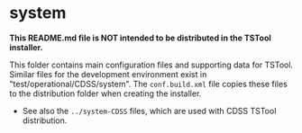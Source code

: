# system #

**This README.md file is NOT intended to be distributed in the TSTool installer.**

This folder contains main configuration files and supporting data for TSTool.
Similar files for the development environment exist in "test/operational/CDSS/system".
The `conf.build.xml` file copies these files to the distribution folder when creating the installer.

* See also the `../system-CDSS` files, which are used with CDSS TSTool distribution.
